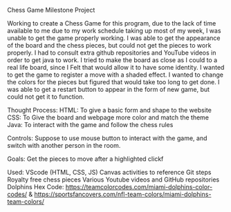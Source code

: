 
Chess Game Milestone Project

Working to create a Chess Game for this program, due to the lack of time available to me due to my work schedule taking up most of my week, I was unable to get the game properly working. I was able to get the appearance of the board and the chess pieces, but could not get the pieces to work properly. I had to consult extra github repositories and YouTube videos in order to get java to work. I tried to make the board as close as I could to a real life board, since I Felt that would allow it to have some identity. I wanted to get the game to register a move with a shaded effect. I wanted to change the colors for the pieces but figured that would take too long to get done. I was able to get a restart button to appear in the form of new game, but could not get it to function.

Thought Process:
HTML: To give a basic form and shape to the website
CSS: To Give the board and webpage more color and match the theme
Java: To interact with the game and follow the chess rules


Controls:
 Suppose to use mouse button to interact with the game, and switch with another person in the room.

 Goals:
 Get the pieces to move after a highlighted clickf

 Used:
 VScode (HTML, CSS, JS)
 Canvas activities to reference Git steps
 Royalty free chess pieces
 Various Youtube videos and GitHub repositories
 Dolphins Hex Code: https://teamcolorcodes.com/miami-dolphins-color-codes/ & https://sportsfancovers.com/nfl-team-colors/miami-dolphins-team-colors/
